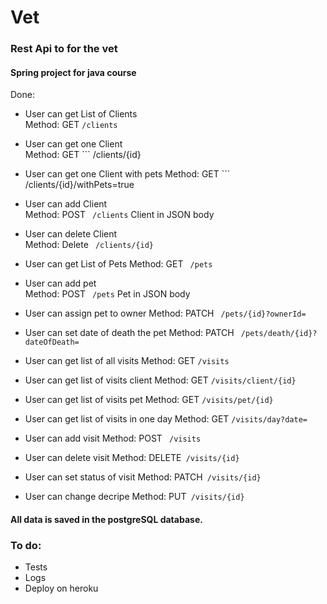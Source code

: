 # Vet
### Rest Api to for the vet
#### Spring project for java course 

Done: 

* User can get List of Clients    
Method: GET ``` /clients ```
* User can get one Client  
Method: GET ```  /clients/{id}
* User can get one Client with pets 
Method: GET ```  /clients/{id}/withPets=true
* User can add Client      
Method: POST ```  /clients ``` Client in JSON body
* User can delete Client      
Method: Delete ```  /clients/{id} ``` 

* User can get List of Pets 
Method: GET ```  /pets ```
* User can add pet         
Method: POST ```  /pets ``` Pet in JSON body 
* User can assign pet to owner
Method: PATCH ```  /pets/{id}?ownerId= ```
* User can set date of death the pet
Method: PATCH ```  /pets/death/{id}?dateOfDeath= ```

* User can get list of all visits 
Method: GET ``` /visits ```
* User can get list of visits client
Method: GET ``` /visits/client/{id} ```
* User can get list of visits pet
Method: GET ``` /visits/pet/{id} ```
* User can get list of visits in one day 
Method: GET ``` /visits/day?date= ```
* User can add visit
Method: POST ``` /visits```
* User can delete visit
Method: DELETE``` /visits/{id}```
* User can set status of visit
Method: PATCH``` /visits/{id}```
* User can change decripe
Method: PUT``` /visits/{id}```




#### All data is saved in the postgreSQL database. 

### To do:
* Tests 
* Logs
* Deploy on heroku 
